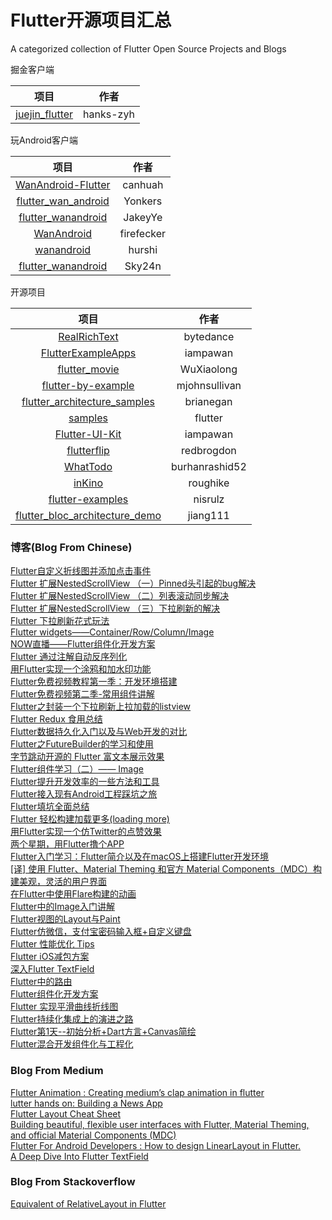 # Flutter开源项目汇总  
A categorized collection of Flutter Open Source Projects and Blogs


掘金客户端

|                             项目                             |   作者    |
| :----------------------------------------------------------: | :-------: |
| [juejin_flutter](https://github.com/hanks-zyh/juejin_flutter) | hanks-zyh |

玩Android客户端

|                             项目                             |    作者    |
| :----------------------------------------------------------: | :--------: |
| [WanAndroid-Flutter](https://github.com/canhuah/WanAndroid-Flutter) |  canhuah   |
| [flutter_wan_android](https://github.com/Yonkers/flutter_wan_android) |  Yonkers   |
| [flutter_wanandroid](https://github.com/JakeyYe/flutter_wanandroid) |  JakeyYe   |
|    [WanAndroid](https://github.com/firefecker/WanAndroid)    | firefecker |
|      [wanandroid](https://github.com/hurshi/wanandroid)      |   hurshi   |
| [flutter_wanandroid](https://github.com/Sky24n/flutter_wanandroid) |   Sky24n   |

开源项目

|                             项目                             |   作者    |
| :----------------------------------------------------------: | :-------: |
|  [RealRichText](https://github.com/bytedance/RealRichText)   | bytedance |
| [FlutterExampleApps](https://github.com/iampawan/FlutterExampleApps) | iampawan  |
| [flutter_movie](https://github.com/WuXiaolong/flutter_movie) | WuXiaolong  |
| [flutter-by-example](https://github.com/mjohnsullivan/flutter-by-example) | mjohnsullivan |
| [flutter_architecture_samples](https://github.com/brianegan/flutter_architecture_samples) | brianegan |
| [samples](https://github.com/flutter/samples) | flutter |
| [Flutter-UI-Kit](https://github.com/iampawan/Flutter-UI-Kit) | iampawan |
| [flutterflip](https://github.com/redbrogdon/flutterflip) | redbrogdon |
| [WhatTodo](https://github.com/burhanrashid52/WhatTodo) | burhanrashid52 |
| [inKino](https://github.com/roughike/inKino) | roughike |
| [flutter-examples](https://github.com/nisrulz/flutter-examples) | nisrulz |
| [flutter_bloc_architecture_demo](https://github.com/jiang111/flutter_bloc_architecture_demo) | jiang111 |

### 博客(Blog From Chinese)
[Flutter自定义折线图并添加点击事件](https://juejin.im/post/5bf4a85b6fb9a049c84f1313)  
[Flutter 扩展NestedScrollView （一）Pinned头引起的bug解决](https://juejin.im/post/5bea43ade51d45544844010a)  
[Flutter 扩展NestedScrollView （二）列表滚动同步解决](https://juejin.im/post/5bea90c6e51d450319791b2e)  
[Flutter 扩展NestedScrollView （三）下拉刷新的解决](https://juejin.im/post/5beb91275188251d9e0c1d73)  
[Flutter 下拉刷新花式玩法](https://juejin.im/post/5bebcc44f265da61682aedb8)  
[Flutter widgets——Container/Row/Column/Image](https://juejin.im/post/5bdfd278e51d45783a42bd3c)  
[NOW直播——Flutter组件化开发方案](https://juejin.im/post/5bf65a776fb9a049ba41359c)  
[Flutter 通过注解自动反序列化](https://juejin.im/entry/5bf77afaf265da6166241d1c)  
[用Flutter实现一个涂鸦和加水印功能](https://juejin.im/post/5bf76c55e51d4540496696d0)  
[Flutter免费视频教程第一季：开发环境搭建](https://juejin.im/post/5be3d54cf265da611d6624d3)  
[Flutter免费视频第二季-常用组件讲解](https://juejin.im/post/5bfb3bdc6fb9a049f9123e90)  
[Flutter之封装一个下拉刷新上拉加载的listview](https://juejin.im/post/5bfaa3e3e51d45081349d003)  
[Flutter Redux 食用总结](https://juejin.im/post/5bf95aaa51882516e1542e31)  
[Flutter数据持久化入门以及与Web开发的对比](https://juejin.im/post/5bf7b4a06fb9a049db72c756)  
[Flutter之FutureBuilder的学习和使用](https://juejin.im/post/5bfa9feee51d4524d9250689)  
[字节跳动开源的 Flutter 富文本展示效果](https://juejin.im/entry/5bfe4b7e51882550d05cb0bf)   
[Flutter组件学习（二）—— Image](https://juejin.im/post/5c00a971f265da61776bb1c6)  
[Flutter提升开发效率的一些方法和工具](https://juejin.im/post/5bffea7551882505d840503a)  
[Flutter接入现有Android工程踩坑之旅](https://juejin.im/post/5c0399086fb9a04a006ec100)  
[Flutter填坑全面总结](https://juejin.im/post/5c00ce886fb9a049ca371388)  
[Flutter 轻松构建加载更多(loading more)](https://juejin.im/post/5bfb9cb7e51d45592b766769)  
[用Flutter实现一个仿Twitter的点赞效果](https://juejin.im/post/5bf01b7d51882516fa638069)  
[两个星期，用Flutter撸个APP](https://juejin.im/post/5bf2b829e51d4514df5b720d)  
[Flutter入门学习：Flutter简介以及在macOS上搭建Flutter开发环境](https://juejin.im/post/5bf61a496fb9a049a62c34c0)  
[[译] 使用 Flutter、Material Theming 和官方 Material Components（MDC）构建美观，灵活的用户界面](https://juejin.im/post/5c07d8a7518825778a56b80f)  
[在Flutter中使用Flare构建的动画](https://juejin.im/post/5c0a9c486fb9a049c84f4556)  
[Flutter中的Image入门讲解](https://juejin.im/post/5c10871ae51d451402773231)  
[Flutter视图的Layout与Paint](https://juejin.im/post/5c0fc3cb5188251da07e09b3)  
[Flutter仿微信，支付宝密码输入框+自定义键盘](https://juejin.im/post/5c10ef31e51d452e2c698673)  
[Flutter 性能优化 Tips](https://juejin.im/post/5c123e7d6fb9a049df23f12e)  
[Flutter iOS减包方案](https://juejin.im/post/5c0dd22ce51d455fc5426bb2)  
[深入Flutter TextField](https://juejin.im/post/5c12250af265da61590b8b20)  
[Flutter中的路由](https://juejin.im/post/5c14a2e0e51d454827178e0e)  
[Flutter组件化开发方案](https://juejin.im/post/5c14cd8351882509e0270818)  
[Flutter 实现平滑曲线折线图](https://juejin.im/post/5c14891ef265da61616e956b)  
[Flutter持续化集成上的演进之路](https://juejin.im/post/5c15ded36fb9a049ba4178a6)  
[Flutter第1天--初始分析+Dart方言+Canvas简绘](https://juejin.im/post/5c1637fe6fb9a049d5196438)  
[Flutter混合开发组件化与工程化](http://zhengxiaoyong.com/2018/12/16/Flutter%E6%B7%B7%E5%90%88%E5%BC%80%E5%8F%91%E7%BB%84%E4%BB%B6%E5%8C%96%E4%B8%8E%E5%B7%A5%E7%A8%8B%E5%8C%96/)  

### Blog From Medium
[Flutter Animation : Creating medium’s clap animation in flutter](https://proandroiddev.com/flutter-animation-creating-mediums-clap-animation-in-flutter-3168f047421e)  
[lutter hands on: Building a News App](https://blog.geekyants.com/flutter-hands-on-building-a-news-app-fe233027185f)  
[Flutter Layout Cheat Sheet](https://proandroiddev.com/flutter-layout-cheat-sheet-5363348d037e)  
[Building beautiful, flexible user interfaces with Flutter, Material Theming, and official Material Components (MDC)](https://medium.com/flutter-io/building-beautiful-flexible-user-interfaces-with-flutter-material-theming-and-official-material-13ae9279ef19)  
[Flutter For Android Developers : How to design LinearLayout in Flutter.](https://proandroiddev.com/flutter-for-android-developers-how-to-design-linearlayout-in-flutter-5d819c0ddf1a)  
[A Deep Dive Into Flutter TextField](https://medium.com/flutter-community/a-deep-dive-into-flutter-textfields-f0e676aaab7a)  

### Blog From Stackoverflow
[Equivalent of RelativeLayout in Flutter](https://stackoverflow.com/questions/44396075/equivalent-of-relativelayout-in-flutter)  
